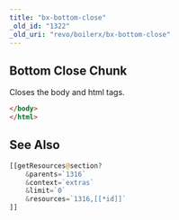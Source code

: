 ```yaml
---
title: "bx-bottom-close"
_old_id: "1322"
_old_uri: "revo/boilerx/bx-bottom-close"
---
```


## Bottom Close Chunk

Closes the body and html tags.

``` html
</body>
</html>
```

## See Also

``` php
[[getResources@section?
    &parents=`1316`
    &context=`extras`
    &limit=`0`
    &resources=`1316,[[*id]]`
]]
```
